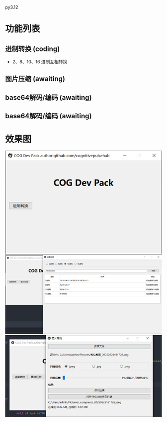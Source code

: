 
py3.12

# 功能列表

## 进制转换 (coding)
- 2、8、10、16 进制互相转换

## 图片压缩 (awaiting)

## base64解码/编码 (awaiting)

## base64解码/编码 (awaiting)

# 效果图

<img src="./_static/1.png" />
<img src="./_static/2.png" />
<img src="./_static/3.png" />
